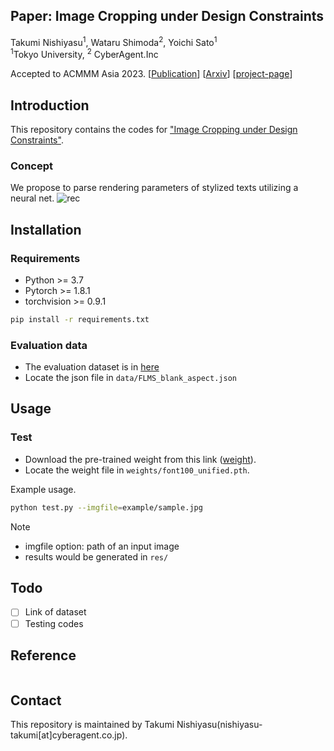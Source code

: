 ## Paper: Image Cropping under Design Constraints


Takumi Nishiyasu<sup>1</sup>, Wataru Shimoda<sup>2</sup>,  Yoichi Sato<sup>1</sup>  
<sup>1</sup>Tokyo University, <sup>2</sup> CyberAgent.Inc

Accepted to ACMMM Asia 2023.
[[Publication](https://arxiv.org/abs/2310.08892)]
[[Arxiv](https://arxiv.org/abs/2310.08892)]
[[project-page](https://cyberagentailab.github.io/image_cropping_under_design_constraints/)]

## Introduction
This repository contains the codes for ["Image Cropping under Design Constraints"](https://arxiv.org/abs/2310.08892).
### Concept
We propose to parse rendering parameters of stylized texts utilizing a neural net.
<img src = "example/abstract.png" title = "rec" >



## Installation

### Requirements
- Python >= 3.7
- Pytorch >= 1.8.1
- torchvision >= 0.9.1

```bash
pip install -r requirements.txt
```

### Evaluation data
- The evaluation dataset is in [here](/data/FLMS_blank_aspect.json) 
- Locate the json file in `data/FLMS_blank_aspect.json`



## Usage

### Test
- Download the pre-trained weight from this link
([weight](https://drive.google.com/file/d/1HBcfV0nfSluCWCHGgGerx7QNJZJpOv3h/view?usp=sharing)).  
- Locate the weight file in `weights/font100_unified.pth`.  

Example usage.
```bash
python test.py --imgfile=example/sample.jpg
```
Note
- imgfile option: path of an input image
- results would be generated in `res/`


## Todo
- [ ] Link of dataset
- [ ] Testing codes

## Reference
```bibtex

```

## Contact
This repository is maintained by Takumi Nishiyasu(nishiyasu-takumi[at]cyberagent.co.jp).
